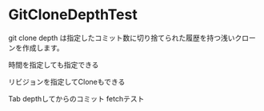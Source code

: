 # GitCloneDepthTest
git clone depth は指定したコミット数に切り捨てられた履歴を持つ浅いクローンを作成します。

時間を指定しても指定できる

リビジョンを指定してCloneもできる

Tab
depthしてからのコミット
fetchテスト
